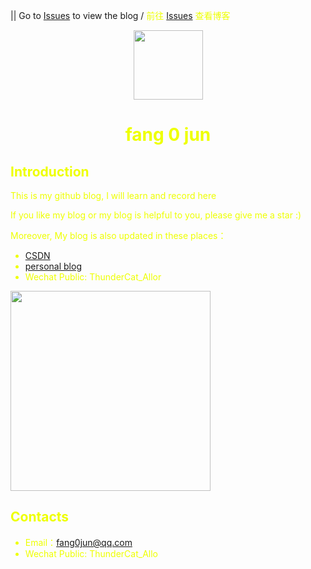 || Go to [Issues](https://github.com/fang0jun/Blog/issues) to view the blog</font> / <font color="#eeff00">前往 [Issues](https://github.com/fang0jun/Blog/issues) 查看博客 

<div align="center">
  <a href="https://xmake.io">
    <img width="111" heigth="160" src="https://img-blog.csdnimg.cn/20200917015647827.png">
  </a>  
  <h1>fang 0 jun</h1>

</div>

## Introduction
This is my github blog, I will learn and record here

If you like my blog or my blog is helpful to you, please give me a star :)

Moreover, My blog is also updated in these places：
* [CSDN](https://blog.csdn.net/a13352912632)
* [personal blog](fang0jun.github.io/)
* Wechat Public: ThunderCat_Allor
<div >
  <a>
    <img width="320" heigth="320" src="https://img-blog.csdnimg.cn/2020091701273449.jpg?#pic_center">
  </a>  
</div>

## Contacts

* Email：[fang0jun@qq.com](fang0jun@qq.com)
* Wechat Public: ThunderCat_Allo

